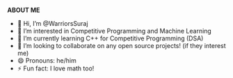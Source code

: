 **ABOUT ME**
- 👋 Hi, I’m @WarriorsSuraj
- 👀 I’m interested in Competitive Programming and Machine Learning
- 🌱 I’m currently learning C++ for Competitive Programming (DSA)
- 💞️ I’m looking to collaborate on any open source projects! (if they interest me)
- 😄 Pronouns: he/him
- ⚡ Fun fact: I love math too!

<!---
WarriorsSuraj/WarriorsSuraj is a ✨ special ✨ repository because its `README.md` (this file) appears on your GitHub profile.
You can click the Preview link to take a look at your changes.
--->
